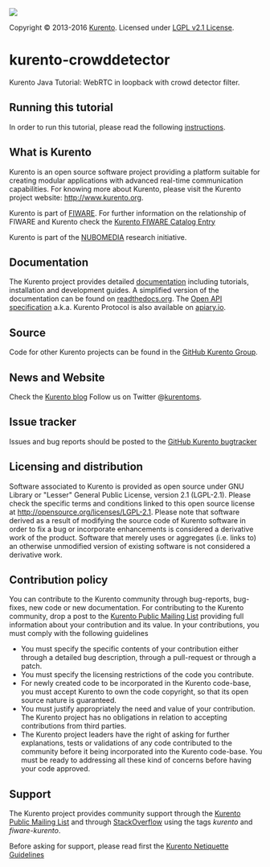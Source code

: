 [![][KurentoImage]][Kurento]

Copyright © 2013-2016 [Kurento]. Licensed under [LGPL v2.1 License].

kurento-crowddetector
=====================

Kurento Java Tutorial: WebRTC in loopback with crowd detector filter.

Running this tutorial
---------------------

In order to run this tutorial, please read the following [instructions].

What is Kurento
---------------

Kurento is an open source software project providing a platform suitable
for creating modular applications with advanced real-time communication
capabilities. For knowing more about Kurento, please visit the Kurento
project website: http://www.kurento.org.

Kurento is part of [FIWARE]. For further information on the relationship of
FIWARE and Kurento check the [Kurento FIWARE Catalog Entry]

Kurento is part of the [NUBOMEDIA] research initiative.

Documentation
-------------

The Kurento project provides detailed [documentation] including tutorials,
installation and development guides. A simplified version of the documentation
can be found on [readthedocs.org]. The [Open API specification] a.k.a. Kurento
Protocol is also available on [apiary.io].

Source
------

Code for other Kurento projects can be found in the [GitHub Kurento Group].

News and Website
----------------

Check the [Kurento blog]
Follow us on Twitter @[kurentoms].

Issue tracker
-------------

Issues and bug reports should be posted to the [GitHub Kurento bugtracker]

Licensing and distribution
--------------------------

Software associated to Kurento is provided as open source under GNU Library or
"Lesser" General Public License, version 2.1 (LGPL-2.1). Please check the
specific terms and conditions linked to this open source license at
http://opensource.org/licenses/LGPL-2.1. Please note that software derived as a
result of modifying the source code of Kurento software in order to fix a bug
or incorporate enhancements is considered a derivative work of the product.
Software that merely uses or aggregates (i.e. links to) an otherwise unmodified
version of existing software is not considered a derivative work.

Contribution policy
-------------------

You can contribute to the Kurento community through bug-reports, bug-fixes, new
code or new documentation. For contributing to the Kurento community, drop a
post to the [Kurento Public Mailing List] providing full information about your
contribution and its value. In your contributions, you must comply with the
following guidelines

* You must specify the specific contents of your contribution either through a
  detailed bug description, through a pull-request or through a patch.
* You must specify the licensing restrictions of the code you contribute.
* For newly created code to be incorporated in the Kurento code-base, you must
  accept Kurento to own the code copyright, so that its open source nature is
  guaranteed.
* You must justify appropriately the need and value of your contribution. The
  Kurento project has no obligations in relation to accepting contributions
  from third parties.
* The Kurento project leaders have the right of asking for further
  explanations, tests or validations of any code contributed to the community
  before it being incorporated into the Kurento code-base. You must be ready to
  addressing all these kind of concerns before having your code approved.

Support
-------

The Kurento project provides community support through the  [Kurento Public
Mailing List] and through [StackOverflow] using the tags *kurento* and
*fiware-kurento*.

Before asking for support, please read first the [Kurento Netiquette Guidelines]

[documentation]: http://www.kurento.org/documentation
[FIWARE]: http://www.fiware.org
[GitHub Kurento bugtracker]: https://github.com/Kurento/bugtracker/issues
[GitHub Kurento Group]: https://github.com/kurento
[kurentoms]: http://twitter.com/kurentoms
[Kurento]: http://kurento.org
[Kurento Blog]: http://www.kurento.org/blog
[Kurento FIWARE Catalog Entry]: http://catalogue.fiware.org/enablers/stream-oriented-kurento
[Kurento Netiquette Guidelines]: http://www.kurento.org/blog/kurento-netiquette-guidelines
[Kurento Public Mailing list]: https://groups.google.com/forum/#!forum/kurento
[KurentoImage]: https://secure.gravatar.com/avatar/21a2a12c56b2a91c8918d5779f1778bf?s=120
[LGPL v2.1 License]: http://www.gnu.org/licenses/lgpl-2.1.html
[NUBOMEDIA]: http://www.nubomedia.eu
[StackOverflow]: http://stackoverflow.com/search?q=kurento
[Read-the-docs]: http://read-the-docs.readthedocs.org/
[readthedocs.org]: http://kurento.readthedocs.org/
[Open API specification]: http://kurento.github.io/doc-kurento/
[apiary.io]: http://docs.streamoriented.apiary.io/
[instructions]: http://www.kurento.org/docs/current/tutorials/js/module-3-crowddetector.html
